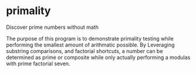 # primality
Discover prime numbers without math


The purpose of this program is to demonstrate primality testing while performing the smallest amount of arithmatic possible.  By Leveraging 
substring comparisons, and factorial shortcuts, a number can be determined as prime or composite while only actually performing a modulas 
with prime factorial seven.
